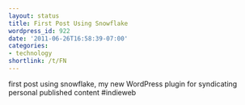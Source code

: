 ```yaml
---
layout: status
title: First Post Using Snowflake
wordpress_id: 922
date: '2011-06-26T16:58:39-07:00'
categories:
- technology
shortlink: /t/FN
---
```

first post using snowflake, my new WordPress plugin for syndicating personal published content #indieweb
